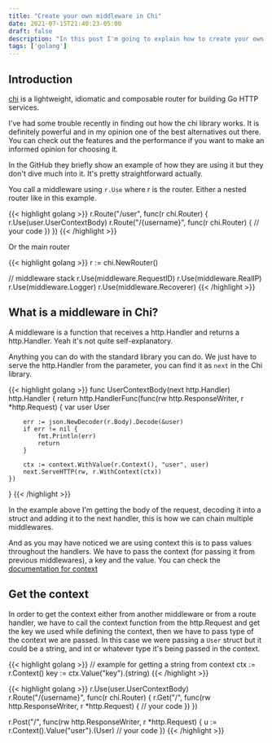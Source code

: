 ```yaml
---
title: "Create your own middleware in Chi"
date: 2021-07-15T21:40:23-05:00
draft: false
description: "In this post I'm going to explain how to create your own middleware in Chi, how to get the values from route handlers and other middlewares. And give some context of how the Chi library is used"
tags: ['golang']
---
```


## Introduction

[chi](https://github.com/go-chi/chi) is a lightweight, idiomatic and composable router for building Go HTTP services.

I've had some trouble recently in finding out how the chi library works. It is definitely powerful and in my opinion one of the best alternatives out there. You can check out the features and the performance if you want to make an informed opinion for choosing it. 

In the GitHub they briefly show an example of how they are using it but they don't dive much into it. It's pretty straightforward actually.

You call a middleware using `r.Use` where r is the router. Either a nested router like in this example.

{{< highlight golang >}}
r.Route("/user", func(r chi.Router) {
    r.Use(user.UserContextBody)
    r.Route("/{username}", func(r chi.Router) {
        // your code
    })
})
{{< /highlight >}}


Or the main router

{{< highlight golang >}}
r := chi.NewRouter()

// middleware stack
r.Use(middleware.RequestID)
r.Use(middleware.RealIP)
r.Use(middleware.Logger)
r.Use(middleware.Recoverer)
{{< /highlight >}}

## What is a middleware in Chi?

A middleware is a function that receives a http.Handler and returns a http.Handler. Yeah it's not quite self-explanatory.

Anything you can do with the standard library you can do. We just have to serve the http.Handler from the parameter, you can find it as `next` in the Chi library.

{{< highlight golang >}}
func UserContextBody(next http.Handler) http.Handler {
    return http.HandlerFunc(func(rw http.ResponseWriter, r *http.Request) {
        var user User 

        err := json.NewDecoder(r.Body).Decode(&user)
        if err != nil {
            fmt.Println(err)
            return
        }

        ctx := context.WithValue(r.Context(), "user", user) 
        next.ServeHTTP(rw, r.WithContext(ctx))
	})
}
{{< /highlight >}}

In the example above I'm getting the body of the request, decoding it into a struct and adding it to the next handler, this is how we can chain multiple middlewares.

And as you may have noticed we are using context this is to pass values throughout the handlers. We have to pass the context (for passing it from previous middlewares), a key and the value. You can check the [documentation for context](https://pkg.go.dev/context?utm_source=gopls#WithValue)

## Get the context

In order to get the context either from another middleware or from a route handler, we have to call the context function from the http.Request and get the key we used while defining the context, then we have to pass type of the context we are passed. In this case we were passing a `User` struct but it could be a string, and int or whatever type it's being passed in the context.

{{< highlight golang >}}
// example for getting a string from context
ctx := r.Context()
key := ctx.Value("key").(string)
{{< /highlight >}}

{{< highlight golang >}}
r.Use(user.UserContextBody)
r.Route("/{username}", func(r chi.Router) {
    r.Get("/", func(rw http.ResponseWriter, r *http.Request) {
        // your code
    })
})

r.Post("/", func(rw http.ResponseWriter, r *http.Request) {
    u := r.Context().Value("user").(User)
    // your code
})
{{< /highlight >}}